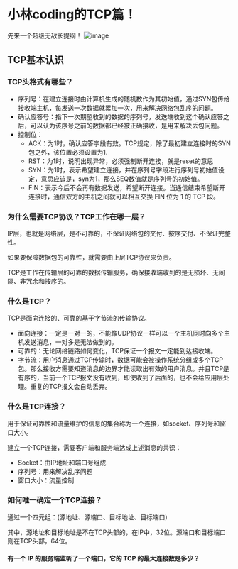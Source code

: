 # 小林coding的TCP篇！

先来一个超级无敌长提纲！
![image](https://cdn.xiaolincoding.com//mysql/other/1310bf5ed78e4c8186481c47719e0793.png)

## TCP基本认识

### TCP头格式有哪些？

- 序列号：在建立连接时由计算机生成的随机数作为其初始值，通过SYN包传给接收端主机，每发送一次数据就累加一次，用来解决网络包乱序的问题。
- 确认应答号：指下一次期望收到的数据的序列号，发送端收到这个确认应答之后，可以认为该序号之前的数据都已经被正确接收，是用来解决丢包问题。
- 控制位：
  - ACK：为1时，确认应答字段有效。TCP规定，除了最初建立连接时的SYN包之外，该位置必须设置为1.
  - RST：为1时，说明出现异常，必须强制断开连接，就是reset的意思
  - SYN：为1时，表示希望建立连接，并在序列号字段进行序列号初始值设定，意思应该是，syn为1，那么SEQ数值就是序列号的初始值。
  - FIN：表示今后不会再有数据发送，希望断开连接。当通信结束希望断开连接时，通信双方的主机之间就可以相互交换 FIN 位为 1 的 TCP 段。

### 为什么需要TCP协议？TCP工作在哪一层？
IP层，也就是网络层，是不可靠的，不保证网络包的交付、按序交付、不保证完整性。

如果要保障数据包的可靠性，就需要由上层TCP协议来负责。

TCP是工作在传输层的可靠的数据传输服务，确保接收端收到的是无损坏、无间隔、非冗余和按序的。

### 什么是TCP？
TCP是面向连接的、可靠的基于字节流的传输协议。
- 面向连接：一定是一对一的，不能像UDP协议一样可以一个主机同时向多个主机发送消息，一对多是无法做到的。
- 可靠的：无论网络链路如何变化，TCP保证一个报文一定能到达接收端。
- 字节流：用户消息通过TCP传输时，数据可能会被操作系统分组成多个TCP包。那么接收方需要知道消息的边界才能读取出有效的用户消息。并且TCP是有序的，当前一个TCP报文没有收到，即使收到了后面的，也不会给应用层处理。重复的TCP报文会自动丢弃。

### 什么是TCP连接？
用于保证可靠性和流量维护的信息的集合称为一个连接，如socket、序列号和窗口大小。

建立一个TCP连接，需要客户端和服务端达成上述消息的共识：
- Socket：由IP地址和端口号组成
- 序列号：用来解决乱序问题
- 窗口大小：流量控制

### 如何唯一确定一个TCP连接？
通过一个四元组：(源地址、源端口、目标地址、目标端口)

其中，源地址和目标地址是不在TCP头部的，在IP中，32位。源端口和目标端口则在TCP头部，64位。

#### 有一个 IP 的服务端监听了一个端口，它的 TCP 的最大连接数是多少？